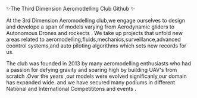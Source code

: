 

✨The Third Dimension Aeromodelling Club Github ✨
<!---
AeromodellingClubNitt/AeromodellingClubNitt is a ✨ special ✨ repository because its `README.md` (this file) appears on your GitHub profile.
You can click the Preview link to take a look at your changes.
--->
At the 3rd Dimension Aeromodelling club,we engage ourselves to design and develope a span of models varying from Aerodynamic gliders to Autonomous Drones and rockects .
We take up projects that unfold new areas related to aeromodelling,fluids,mechanics,surveillance,advanced coontrol systems,and auto piloting algorithms which sets new records for us.

The club was founded in 2013 by many aeromodelling enthusiasts who had a passion for defying gravity and soaring high by building UAV's from scratch .Over the years ,our models were evolved significanly,our domain has expanded wide.
and we have secured many podiums in different National and International Competititons and events .
